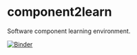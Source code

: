 # component2learn
Software component learning environment.

[![Binder](https://mybinder.org/badge_logo.svg)](https://mybinder.org/v2/gh/santanche/component2learn/master)
